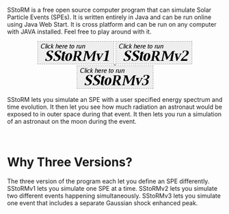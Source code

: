<p>SStoRM is a free open source computer program that can simulate Solar Particle Events (SPEs). It is written entirely in Java and can be run online using Java Web Start. It is cross platform and can be run on any computer with JAVA installed. Feel free to play around with it. 
    </p>      
    <div style="text-align:center;">
      <a href="SStoRM-v1.0.2.jnlp">
  <img src="./images/run1.gif" alt="Click here to Run SStoRMv1" style="border:1px dashed #999;" />
      </a>
       <a href="SStoRM-v2.0.0.jnlp">
	<img src="./images/run2.gif" alt="Click here to Run SStoRMv2" style="border:1px dashed #999;" />
      </a>
      <a href="SStoRM-v3.0.0.jnlp">
	<img src="./images/run3.gif" alt="Click here to Run SStoRMv3" style="border:1px dashed #999;" />
      </a><br />
    </div>
    <p>SStoRM lets you simulate an SPE with a user specified energy spectrum and time evolution. It then let you see how much radiation an astronaut would be exposed to in outer space during that event. It then lets you run a simulation of an astronaut on the moon during the event.</p>
<br/><h1>Why Three Versions?</h1>
<p>The three version of the program each let you define an SPE differently. SStoRMv1 lets you simulate one SPE at a time. SStoRMv2 lets you simulate two different events happening simultaneously. SStoRMv3 lets you simulate one event that includes a separate Gaussian shock enhanced peak. 
</p>
      
